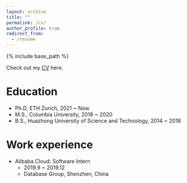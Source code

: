 ```yaml
---
layout: archive
title: ""
permalink: /cv/
author_profile: true
redirect_from:
  - /resume
---
```


{% include base_path %}

Check out my [CV](http://people.inf.ethz.ch/wejiang/files/2021.5.18_Wenqi_Jiang_CV.pdf) here.

Education
======
* Ph.D, ETH Zurich, 2021 ~ Now
* M.S., Columbia University, 2018 ~ 2020
* B.S., Huazhong University of Science and Technology, 2014 ~ 2018

Work experience
======
* Alibaba Cloud: Software Intern
  * 2019.9 ~ 2019.12
  * Database Group, Shenzhen, China
  
<!-- Skills
======
* Skill 1
* Skill 2
  * Sub-skill 2.1
  * Sub-skill 2.2
  * Sub-skill 2.3
* Skill 3

Publications
======
  <ul>{% for post in site.publications %}
    {% include archive-single-cv.html %}
  {% endfor %}</ul>
  
Talks
======
  <ul>{% for post in site.talks %}
    {% include archive-single-talk-cv.html %}
  {% endfor %}</ul>
  
Teaching
======
  <ul>{% for post in site.teaching %}
    {% include archive-single-cv.html %}
  {% endfor %}</ul>
  
Service and leadership
======
* Currently signed in to 43 different slack teams
 -->